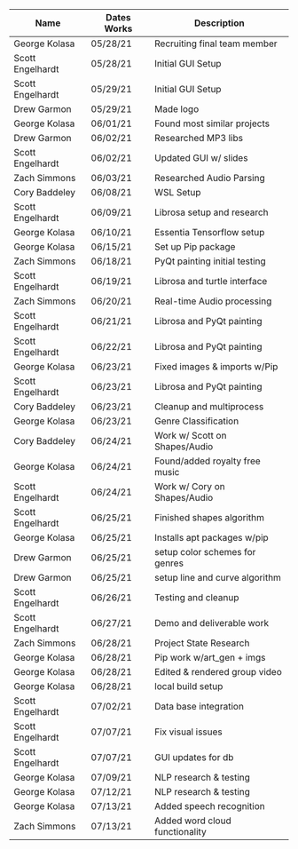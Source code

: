|    Name          | Dates Works  |     Description               |
| ---------------  | -----------  | ---------------------------   |
| George Kolasa    | 05/28/21     | Recruiting final team member  |
| Scott Engelhardt | 05/28/21     | Initial GUI Setup             |
| Scott Engelhardt | 05/29/21     | Initial GUI Setup             |
| Drew Garmon      | 05/29/21     | Made logo                     |
| George Kolasa    | 06/01/21     | Found most similar projects   |
| Drew Garmon      | 06/02/21     | Researched MP3 libs           |
| Scott Engelhardt | 06/02/21     | Updated GUI w/ slides         |
| Zach Simmons     | 06/03/21     | Researched Audio Parsing      |
| Cory Baddeley    | 06/08/21     | WSL Setup                     |
| Scott Engelhardt | 06/09/21     | Librosa setup and research    |
| George Kolasa    | 06/10/21     | Essentia Tensorflow setup     |
| George Kolasa    | 06/15/21     | Set up Pip package            |
| Zach Simmons     | 06/18/21     | PyQt painting initial testing |
| Scott Engelhardt | 06/19/21     | Librosa and turtle interface  |
| Zach Simmons     | 06/20/21     | Real-time Audio processing    |
| Scott Engelhardt | 06/21/21     | Librosa and PyQt painting     |
| Scott Engelhardt | 06/22/21     | Librosa and PyQt painting     |
| George Kolasa    | 06/23/21     | Fixed images & imports w/Pip  |
| Scott Engelhardt | 06/23/21     | Librosa and PyQt painting     |
| Cory Baddeley    | 06/23/21     | Cleanup and multiprocess      |
| George Kolasa    | 06/23/21     | Genre Classification          |
| Cory Baddeley    | 06/24/21     | Work w/ Scott on Shapes/Audio |
| George Kolasa    | 06/24/21     | Found/added royalty free music|
| Scott Engelhardt | 06/24/21     | Work w/ Cory on Shapes/Audio  |
| Scott Engelhardt | 06/25/21     | Finished shapes algorithm     |
| George Kolasa    | 06/25/21     | Installs apt packages w/pip   |
| Drew Garmon      | 06/25/21     | setup color schemes for genres|
| Drew Garmon      | 06/25/21     | setup line and curve algorithm|
| Scott Engelhardt | 06/26/21     | Testing and cleanup           |
| Scott Engelhardt | 06/27/21     | Demo and deliverable work     |
| Zach Simmons     | 06/28/21     | Project State Research        |
| George Kolasa    | 06/28/21     | Pip work w/art_gen + imgs     |
| George Kolasa    | 06/28/21     | Edited & rendered group video |
| George Kolasa    | 06/28/21     | local build setup             |
| Scott Engelhardt | 07/02/21     | Data base integration         |
| Scott Engelhardt | 07/07/21     | Fix visual issues             |
| Scott Engelhardt | 07/07/21     | GUI updates for db            |
| George Kolasa    | 07/09/21     | NLP research & testing        |
| George Kolasa    | 07/12/21     | NLP research & testing        |
| George Kolasa    | 07/13/21     | Added speech recognition      |
| Zach Simmons     | 07/13/21     | Added word cloud functionality|
